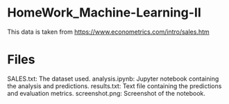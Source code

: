 # HomeWork_Machine-Learning-II
This data is taken from https://www.econometrics.com/intro/sales.htm
# Files
SALES.txt: The dataset used.
analysis.ipynb: Jupyter notebook containing the analysis and predictions.
results.txt: Text file containing the predictions and evaluation metrics.
screenshot.png: Screenshot of the notebook.
